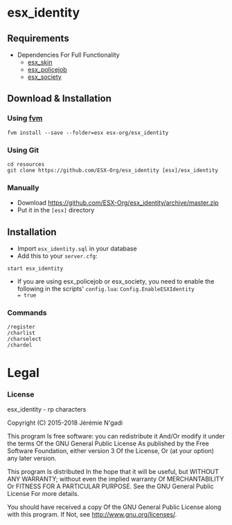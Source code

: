 # esx_identity

## Requirements
* Dependencies For Full Functionality
  * [esx_skin](https://github.com/ESX-Org/esx_skin)
  * [esx_policejob](https://github.com/ESX-Org/esx_policejob)
  * [esx_society](https://github.com/ESX-Org/esx_society)

## Download & Installation

### Using [fvm](https://github.com/qlaffont/fvm-installer)
```
fvm install --save --folder=esx esx-org/esx_identity
```

### Using Git
```
cd resources
git clone https://github.com/ESX-Org/esx_identity [esx]/esx_identity
```

### Manually
- Download https://github.com/ESX-Org/esx_identity/archive/master.zip
- Put it in the `[esx]` directory

## Installation
- Import `esx_identity.sql` in your database
- Add this to your `server.cfg`:

```
start esx_identity
```

- If you are using esx_policejob or esx_society, you need to enable the following in the scripts' `config.lua`:
```Config.EnableESXIdentity          = true```

### Commands
```
/register
/charlist
/charselect
/chardel
```

# Legal
### License
esx_identity - rp characters

Copyright (C) 2015-2018 Jérémie N'gadi

This program Is free software: you can redistribute it And/Or modify it under the terms Of the GNU General Public License As published by the Free Software Foundation, either version 3 Of the License, Or (at your option) any later version.

This program Is distributed In the hope that it will be useful, but WITHOUT ANY WARRANTY; without even the implied warranty Of MERCHANTABILITY Or FITNESS FOR A PARTICULAR PURPOSE. See the GNU General Public License For more details.

You should have received a copy Of the GNU General Public License along with this program. If Not, see http://www.gnu.org/licenses/.
